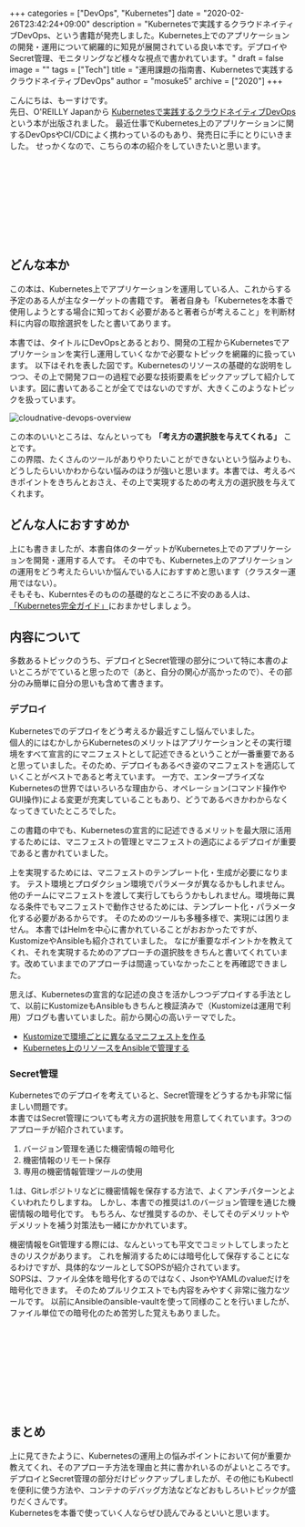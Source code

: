 +++
categories = ["DevOps", "Kubernetes"]
date = "2020-02-26T23:42:24+09:00"
description = "Kubernetesで実践するクラウドネイティブDevOps、という書籍が発売しました。Kubernetes上でのアプリケーションの開発・運用について網羅的に知見が展開されている良い本です。デプロイやSecret管理、モニタリングなど様々な視点で書かれています。"
draft = false
image = ""
tags = ["Tech"]
title = "運用課題の指南書、Kubernetesで実践するクラウドネイティブDevOps"
author = "mosuke5"
archive = ["2020"]
+++

こんにちは、もーすけです。  
先日、O'REILLY Japanから <a href="https://amzn.to/2PraGZ8" target="_blank">Kubernetesで実践するクラウドネイティブDevOps</a> という本が出版されました。
最近仕事でKubernetes上のアプリケーションに関するDevOpsやCI/CDによく携わっているのもあり、発売日に手にとりにいきました。
せっかくなので、こちらの本の紹介をしていきたいと思います。

<div class="iframely-embed"><div class="iframely-responsive" style="height: 140px; padding-bottom: 0;"><a href="https://www.amazon.co.jp/Kubernetes%25E3%2581%25A7%25E5%25AE%259F%25E8%25B7%25B5%25E3%2581%2599%25E3%2582%258B%25E3%2582%25AF%25E3%2583%25A9%25E3%2582%25A6%25E3%2583%2589%25E3%2583%258D%25E3%2582%25A4%25E3%2583%2586%25E3%2582%25A3%25E3%2583%2596DevOps-John-Arundel/dp/4873119014" data-iframely-url="//cdn.iframe.ly/j1izGzy?iframe=card-small"></a></div></div><script async src="//cdn.iframe.ly/embed.js" charset="utf-8"></script>
<!--more-->

## どんな本か
この本は、Kubernetes上でアプリケーションを運用している人、これからする予定のある人が主なターゲットの書籍です。
著者自身も「Kubernetesを本番で使用しようとする場合に知っておく必要があると著者らが考えること」を判断材料に内容の取捨選択をしたと書いてあります。

本書では、タイトルにDevOpsとあるとおり、開発の工程からKubernetesでアプリケーションを実行し運用していくなかで必要なトピックを網羅的に扱っています。
以下はそれを表した図です。Kubernetesのリソースの基礎的な説明をしつつ、その上で開発フローの過程で必要な技術要素をピックアップして紹介しています。図に書いてあることが全てではないのですが、大きくこのようなトピックを扱っています。

![cloudnative-devops-overview](/image/cloudnative-devops-overview.png)

この本のいいところは、なんといっても **「考え方の選択肢を与えてくれる」** ことです。  
この界隈、たくさんのツールがありやりたいことができないという悩みよりも、どうしたらいいかわからない悩みのほうが強いと思います。本書では、考えるべきポイントをきちんとおさえ、その上で実現するための考え方の選択肢を与えてくれます。

## どんな人におすすめか
上にも書きましたが、本書自体のターゲットがKubernetes上でのアプリケーションを開発・運用する人です。
その中でも、Kubernetes上のアプリケーションの運用をどう考えたらいいか悩んでいる人におすすめと思います（クラスター運用ではない）。  
そもそも、Kuberntesそのものの基礎的なところに不安のある人は、<a href="https://amzn.to/3a0PWPE" target="_blank">「Kubernetes完全ガイド」</a>におまかせしましょう。

## 内容について
多数あるトピックのうち、デプロイとSecret管理の部分について特に本書のよいところがでていると思ったので（あと、自分の関心が高かったので）、その部分のみ簡単に自分の思いも含めて書きます。

### デプロイ
Kubernetesでのデプロイをどう考えるか最近すこし悩んでいました。  
個人的にはむかしからKubernetesのメリットはアプリケーションとその実行環境をすべて宣言的にマニフェストとして記述できるということが一番重要であると思っていました。そのため、デプロイもあるべき姿のマニフェストを適応していくことがベストであると考えています。
一方で、エンタープライズなKubernetesの世界ではいろいろな理由から、オペレーション(コマンド操作やGUI操作)による変更が充実していることもあり、どうであるべきかわからなくなってきていたところでした。

この書籍の中でも、Kubernetesの宣言的に記述できるメリットを最大限に活用するためには、マニフェストの管理とマニフェストの適応によるデプロイが重要であると書かれていました。

上を実現するためには、マニフェストのテンプレート化・生成が必要になります。
テスト環境とプロダクション環境でパラメータが異なるかもしれません。他のチームにマニフェストを渡して実行してもらうかもしれません。環境毎に異なる条件でもマニフェストで動作させるためには、テンプレート化・パラメータ化する必要があるからです。
そのためのツールも多種多様で、実現には困りません。
本書ではHelmを中心に書かれていることがおおかったですが、KustomizeやAnsibleも紹介されていました。
なにが重要なポイントかを教えてくれ、それを実現するためのアプローチの選択肢をきちんと書いてくれています。改めていままでのアプローチは間違っていなかったことを再確認できました。

思えば、Kubernetesの宣言的な記述の良さを活かしつつデプロイする手法として、以前にKustomizeもAnsibleもきちんと検証済みで（Kustomizeは運用で利用）ブログも書いていました。前から関心の高いテーマでした。

- [Kustomizeで環境ごとに異なるマニフェストを作る](https://blog.mosuke.tech/entry/2019/06/21/kustomize/)
- [Kubernetes上のリソースをAnsibleで管理する](https://blog.mosuke.tech/entry/2019/08/21/ansible-for-k8s-resources/)

### Secret管理
Kubernetesでのデプロイを考えていると、Secret管理をどうするかも非常に悩ましい問題です。  
本書ではSecret管理についても考え方の選択肢を用意してくれています。3つのアプローチが紹介されています。

1. バージョン管理を通じた機密情報の暗号化
1. 機密情報のリモート保存
1. 専用の機密情報管理ツールの使用

1.は、Gitレポジトリなどに機密情報を保存する方法で、よくアンチパターンとよくいわれたりしますね。
しかし、本書での推奨は1.のバージョン管理を通じた機密情報の暗号化です。
もちろん、なぜ推奨するのか、そしてそのデメリットやデメリットを補う対策法も一緒にかかれています。

機密情報をGit管理する際には、なんといっても平文でコミットしてしまったときのリスクがあります。
これを解消するためには暗号化して保存することになるわけですが、具体的なツールとしてSOPSが紹介されています。  
SOPSは、ファイル全体を暗号化するのではなく、JsonやYAMLのvalueだけを暗号化できます。
そのためプルリクエストでも内容をみやすく非常に強力なツールです。
以前にAnsibleのansible-vaultを使って同様のことを行いましたが、ファイル単位での暗号化のため苦労した覚えもありました。

<div class="iframely-embed"><div class="iframely-responsive" style="height: 140px; padding-bottom: 0;"><a href="https://github.com/mozilla/sops" data-iframely-url="//cdn.iframe.ly/Uy7gztd"></a></div></div><script async src="//cdn.iframe.ly/embed.js" charset="utf-8"></script>

## まとめ
上に見てきたように、Kubernetesの運用上の悩みポイントにおいて何が重要か教えてくれ、そのアプローチ方法を理由と共に書かれいるのがよいところです。
デプロイとSecret管理の部分だけピックアップしましたが、その他にもKubectlを便利に使う方法や、コンテナのデバッグ方法などなどおもしろいトピックが盛りだくさんです。  
Kubernetesを本番で使っていく人ならぜひ読んでみるといいと思います。

<div class="iframely-embed"><div class="iframely-responsive" style="height: 140px; padding-bottom: 0;"><a href="https://www.amazon.co.jp/Kubernetes%25E3%2581%25A7%25E5%25AE%259F%25E8%25B7%25B5%25E3%2581%2599%25E3%2582%258B%25E3%2582%25AF%25E3%2583%25A9%25E3%2582%25A6%25E3%2583%2589%25E3%2583%258D%25E3%2582%25A4%25E3%2583%2586%25E3%2582%25A3%25E3%2583%2596DevOps-John-Arundel/dp/4873119014" data-iframely-url="//cdn.iframe.ly/j1izGzy?iframe=card-small"></a></div></div><script async src="//cdn.iframe.ly/embed.js" charset="utf-8"></script>